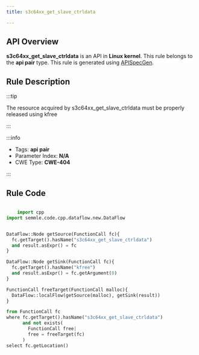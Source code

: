 ```yaml
---
title: s3c64xx_get_slave_ctrldata

---
```



## API Overview
**s3c64xx_get_slave_ctrldata** is an API in **Linux kernel**. This rule belongs to the **api pair** type. This rule is generated using [APISpecGen](../../tools/APISpecGen).
## Rule Description

:::tip

The resource acquired by s3c64xx_get_slave_ctrldata must be properly released using kfree

:::

:::info

- Tags: **api pair**
- Parameter Index: **N/A**
- CWE Type: **CWE-404**

:::

## Rule Code
```python

    import cpp
import semmle.code.cpp.dataflow.new.DataFlow


DataFlow::Node getSource(FunctionCall fc){
  fc.getTarget().hasName("s3c64xx_get_slave_ctrldata")
  and result.asExpr() = fc
}

DataFlow::Node getSink(FunctionCall fc){
  fc.getTarget().hasName("kfree")
  and result.asExpr() = fc.getArgument(0)
}

FunctionCall freeTarget(FunctionCall malloc){
  DataFlow::localFlow(getSource(malloc), getSink(result))
}

from FunctionCall fc
where fc.getTarget().hasName("s3c64xx_get_slave_ctrldata")
      and not exists(
        FunctionCall free| 
        free = freeTarget(fc)
      )
select fc.getLocation()

    
```